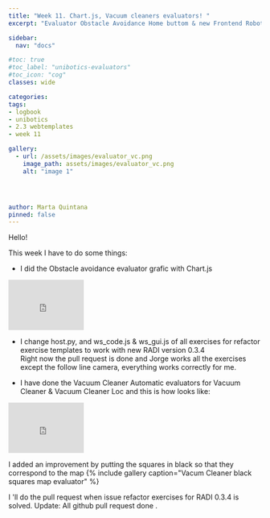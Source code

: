 ```yaml
---
title: "Week 11. Chart.js, Vacuum cleaners evaluators! "
excerpt: "Evaluator Obstacle Avoidance Home buttom & new Frontend Robotics Academy offline"

sidebar:
  nav: "docs"

#toc: true
#toc_label: "unibotics-evaluators"
#toc_icon: "cog"
classes: wide

categories:
tags:
- logbook
- unibotics
- 2.3 webtemplates
- week 11

gallery:
  - url: /assets/images/evaluator_vc.png
    image_path: assets/images/evaluator_vc.png
    alt: "image 1"




author: Marta Quintana
pinned: false
---
```



Hello! 

This week I have to do some things:

- I did the Obstacle avoidance evaluator grafic  with Chart.js

<iframe width="150" height="100" src="https://youtube.com/embed/EikBbO3M7IM" frameborder="0" allow="autoplay; encrypted-media" allowfullscreen></iframe> 


- I change host.py, and ws_code.js & ws_gui.js of all exercises for refactor exercise templates to work with new RADI version 0.3.4  
  Right now the pull request is done and Jorge works all the exercises except the follow line camera, everything works correctly for me.
  
- I have done the  Vacuum Cleaner Automatic evaluators for Vacuum Cleaner & Vacuum Cleaner Loc and this is how  looks like: 

<iframe width="150" height="100" src="https://youtube.com/embed/ho5CNVVtKQA" frameborder="0" allow="autoplay; encrypted-media" allowfullscreen></iframe> 

I added an improvement by putting the squares in black so that they correspond to the map
{% include gallery caption="Vacum Cleaner black squares map evaluator" %}

  I 'll do the pull request when issue refactor exercises for RADI 0.3.4  is solved.
  Update: All github pull request done .
